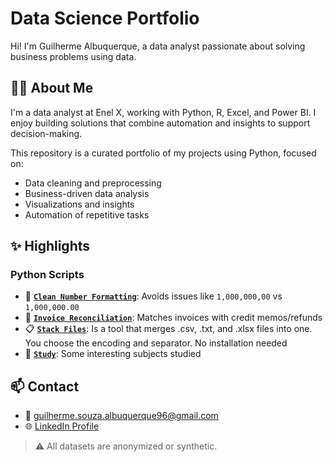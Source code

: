 # Data Science Portfolio

Hi! I'm Guilherme Albuquerque, a data analyst passionate about solving business problems using data.

## 👨‍💻 About Me

I'm a data analyst at Enel X, working with Python, R, Excel, and Power BI. I enjoy building solutions that combine automation and insights to support decision-making.

This repository is a curated portfolio of my projects using Python, focused on:

- Data cleaning and preprocessing
- Business-driven data analysis
- Visualizations and insights
- Automation of repetitive tasks

## ✨ Highlights

### Python Scripts
- 🧹 **[`Clean Number Formatting`](./Clean%20number%20formatting%20%28up%20to%20million%20scale%29.py/)**: Avoids issues like `1,000,000,00` vs `1,000,000.00`
- 🧾 **[`Invoice Reconciliation`](./invoice_reconciliation/)**: Matches invoices with credit memos/refunds
- 📋 **[`Stack Files`](./Stack%20Files/)**: Is a tool that merges .csv, .txt, and .xlsx files into one. You choose the encoding and separator. No installation needed
- 🧾 **[`Study`](./Study/)**: Some interesting subjects studied


## 📫 Contact

- 📧 guilherme.souza.albuquerque96@gmail.com
- 🌐 [LinkedIn Profile](https://www.linkedin.com/in/guilherme-souza-de-albuquerque/)

> ⚠️ All datasets are anonymized or synthetic.
